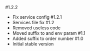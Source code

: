 #1.2.2
- Fix service config
#1.2.1
- Services file fix
#1.2
- Removed useless code
- Moved suffix to and env param
#1.1
- Added suffix to order number
#1.0
- Initial stable version
